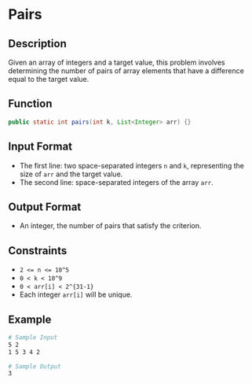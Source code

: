 # Pairs

## Description

Given an array of integers and a target value, this problem involves determining the number of pairs of array elements that have a difference equal to the target value.

## Function

```java
public static int pairs(int k, List<Integer> arr) {}
```

## Input Format

- The first line: two space-separated integers `n` and `k`, representing the size of `arr` and the target value.
- The second line: space-separated integers of the array `arr`.

## Output Format

- An integer, the number of pairs that satisfy the criterion.

## Constraints

- `2 <= n <= 10^5`
- `0 < k < 10^9`
- `0 < arr[i] < 2^{31-1}`
- Each integer `arr[i]` will be unique.

## Example

```bash
# Sample Input
5 2
1 5 3 4 2

# Sample Output
3
```
